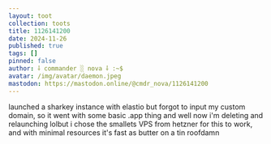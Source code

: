 ```yaml
---
layout: toot
collection: toots
title: 1126141200
date: 2024-11-26
published: true
tags: []
pinned: false
author: ⸸ commander ░ nova ⸸ :~$
avatar: /img/avatar/daemon.jpeg
mastodon: https://mastodon.online/@cmdr_nova/1126141200
---
```


launched a sharkey instance with elastio but forgot to input my custom domain, so it went with some basic .app thing and well now i'm deleting and relaunching lolbut i chose the smallets VPS from hetzner for this to work, and with minimal resources it's fast as butter on a tin roofdamn
